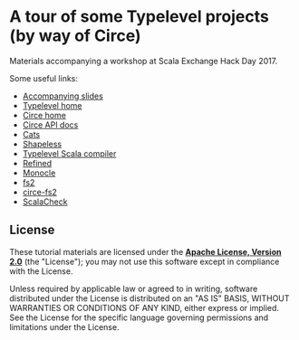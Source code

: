 # A tour of some Typelevel projects (by way of Circe)

Materials accompanying a workshop at Scala Exchange Hack Day 2017.

Some useful links:

* [Accompanying slides](https://meta.plasm.us/slides/circe/tour)
* [Typelevel home](http://typelevel.org)
* [Circe home](https://github.com/circe/circe)
* [Circe API docs](http://circe.github.io/circe/api/) 
* [Cats](https://github.com/typelevel/cats)
* [Shapeless](https://github.com/milessabin/shapeless)
* [Typelevel Scala compiler](https://typelevel.org/scala/)
* [Refined](https://github.com/fthomas/refined)
* [Monocle](https://github.com/julien-truffaut/Monocle)
* [fs2](https://github.com/functional-streams-for-scala/fs2)
* [circe-fs2](https://github.com/circe/circe-fs2)
* [ScalaCheck](https://github.com/rickynils/scalacheck)

## License

These tutorial materials are licensed under the **[Apache License, Version 2.0][apache]** (the
"License"); you may not use this software except in compliance with the License.

Unless required by applicable law or agreed to in writing, software
distributed under the License is distributed on an "AS IS" BASIS,
WITHOUT WARRANTIES OR CONDITIONS OF ANY KIND, either express or implied.
See the License for the specific language governing permissions and
limitations under the License.

[apache]: http://www.apache.org/licenses/LICENSE-2.0